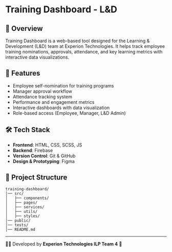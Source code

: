 # Training Dashboard - L&D

## 🚀 Overview
Training Dashboard is a web-based tool designed for the Learning & Development (L&D) team at Experion Technologies. It helps track employee training nominations, approvals, attendance, and key learning metrics with interactive data visualizations.

## 🎯 Features
- Employee self-nomination for training programs
- Manager approval workflow
- Attendance tracking system
- Performance and engagement metrics
- Interactive dashboards with data visualization
- Role-based access (Employee, Manager, L&D Admin)

## 🛠️ Tech Stack
- **Frontend**: HTML, CSS, SCSS, JS
- **Backend**: Firebase
- **Version Control**: Git & GitHub
- **Design & Prototyping**: Figma

## 📂 Project Structure
```
training-dashboard/
│── src/
│   ├── components/
│   ├── pages/
│   ├── services/
│   ├── utils/
│   ├── styles/
│── public/
│── tests/
│── README.md
```
---
👨‍💻 Developed by **Experion Technologies ILP Team 4** 🚀
